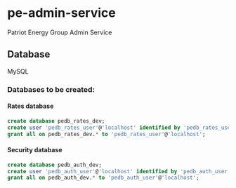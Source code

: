 # pe-admin-service
Patriot Energy Group Admin Service

## Database
MySQL

### Databases to be created:
#### Rates database
``` SQL
create database pedb_rates_dev;
create user 'pedb_rates_user'@'localhost' identified by 'pedb_rates_user';
grant all on pedb_rates_dev.* to 'pedb_rates_user'@'localhost';
```

#### Security database
``` SQL
create database pedb_auth_dev;
create user 'pedb_auth_user'@'localhost' identified by 'pedb_auth_user';
grant all on pedb_auth_dev.* to 'pedb_auth_user'@'localhost';
```
